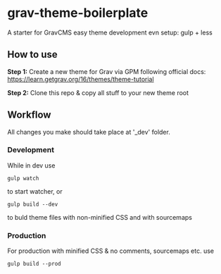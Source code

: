 # grav-theme-boilerplate
A starter for GravCMS easy theme development evn setup: gulp + less

## How to use
**Step 1:** Create a new theme for Grav via GPM following official docs: https://learn.getgrav.org/16/themes/theme-tutorial

**Step 2:** Clone this repo & copy all stuff to your new theme root

## Workflow
All changes you make should take place at '\_dev' folder. 

### Development

While in dev use

    gulp watch

to start watcher, or

    gulp build --dev
    
to buld theme files with non-minified CSS and with sourcemaps

### Production

For production with minified CSS & no comments, sourcemaps etc. use

    gulp build --prod
  
